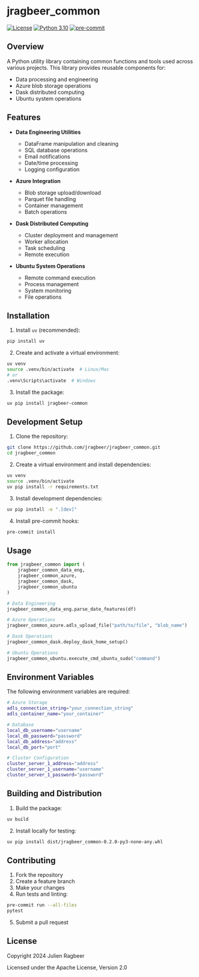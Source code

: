 # jragbeer_common

[![License](https://img.shields.io/badge/License-Apache_2.0-blue.svg)](https://opensource.org/licenses/Apache-2.0) [![Python 3.10](https://shields.io/pypi/pyversions/astyle)](https://www.python.org/downloads/release/python-310/) [![pre-commit](https://img.shields.io/badge/pre--commit-enabled-brightgreen?logo=pre-commit&logoColor=white)](https://github.com/pre-commit/pre-commit)

## Overview

A Python utility library containing common functions and tools used across various projects. This library provides reusable components for:

- Data processing and engineering
- Azure blob storage operations
- Dask distributed computing
- Ubuntu system operations

## Features

- **Data Engineering Utilities**

  - DataFrame manipulation and cleaning
  - SQL database operations
  - Email notifications
  - Date/time processing
  - Logging configuration

- **Azure Integration**

  - Blob storage upload/download
  - Parquet file handling
  - Container management
  - Batch operations

- **Dask Distributed Computing**

  - Cluster deployment and management
  - Worker allocation
  - Task scheduling
  - Remote execution

- **Ubuntu System Operations**
  - Remote command execution
  - Process management
  - System monitoring
  - File operations

## Installation

1. Install `uv` (recommended):

```bash
pip install uv
```

2. Create and activate a virtual environment:

```bash
uv venv
source .venv/bin/activate  # Linux/Mac
# or
.venv\Scripts\activate  # Windows
```

3. Install the package:

```bash
uv pip install jragbeer-common
```

## Development Setup

1. Clone the repository:

```bash
git clone https://github.com/jragbeer/jragbeer_common.git
cd jragbeer_common
```

2. Create a virtual environment and install dependencies:

```bash
uv venv
source .venv/bin/activate
uv pip install -r requirements.txt
```

3. Install development dependencies:

```bash
uv pip install -e ".[dev]"
```

4. Install pre-commit hooks:

```bash
pre-commit install
```

## Usage

```python
from jragbeer_common import (
    jragbeer_common_data_eng,
    jragbeer_common_azure,
    jragbeer_common_dask,
    jragbeer_common_ubuntu
)

# Data Engineering
jragbeer_common_data_eng.parse_date_features(df)

# Azure Operations
jragbeer_common_azure.adls_upload_file("path/to/file", "blob_name")

# Dask Operations
jragbeer_common_dask.deploy_dask_home_setup()

# Ubuntu Operations
jragbeer_common_ubuntu.execute_cmd_ubuntu_sudo("command")
```

## Environment Variables

The following environment variables are required:

```bash
# Azure Storage
adls_connection_string="your_connection_string"
adls_container_name="your_container"

# Database
local_db_username="username"
local_db_password="password"
local_db_address="address"
local_db_port="port"

# Cluster Configuration
cluster_server_1_address="address"
cluster_server_1_username="username"
cluster_server_1_password="password"
```

## Building and Distribution

1. Build the package:

```bash
uv build
```

2. Install locally for testing:

```bash
uv pip install dist/jragbeer_common-0.2.0-py3-none-any.whl
```

## Contributing

1. Fork the repository
2. Create a feature branch
3. Make your changes
4. Run tests and linting:

```bash
pre-commit run --all-files
pytest
```

5. Submit a pull request

## License

Copyright 2024 Julien Ragbeer

Licensed under the Apache License, Version 2.0
